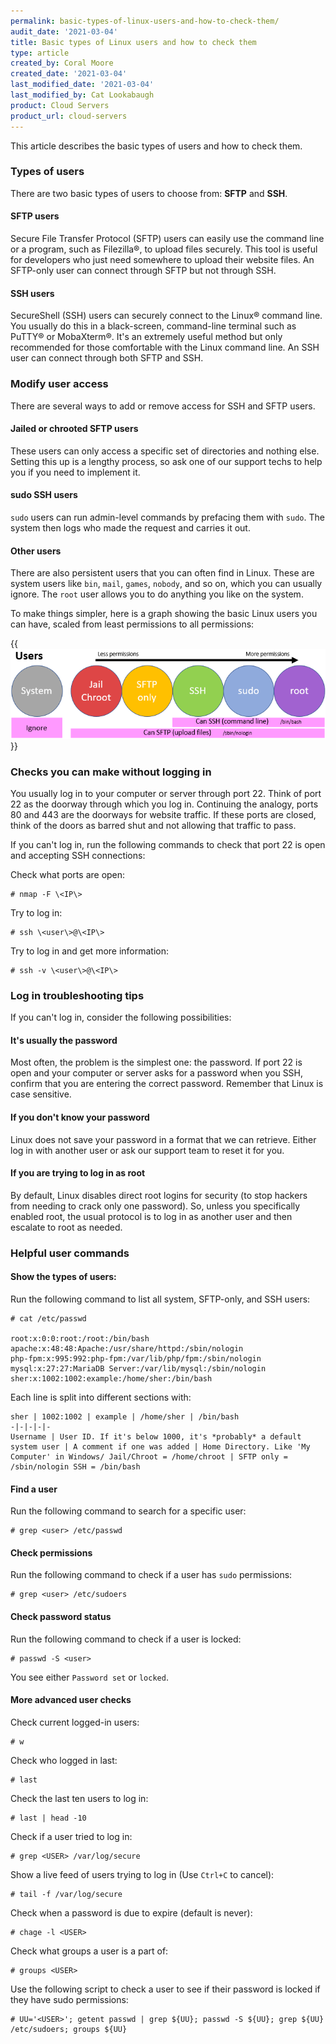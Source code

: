 ```yaml
---
permalink: basic-types-of-linux-users-and-how-to-check-them/
audit_date: '2021-03-04'
title: Basic types of Linux users and how to check them
type: article
created_by: Coral Moore
created_date: '2021-03-04'
last_modified_date: '2021-03-04'
last_modified_by: Cat Lookabaugh
product: Cloud Servers
product_url: cloud-servers
---
```


This article describes the basic types of users and how to check them.

### Types of users

There are two basic types of users to choose from: **SFTP** and **SSH**.

#### SFTP users

Secure File Transfer Protocol (SFTP) users can easily use the command line or a program, such as Filezilla&reg;, to upload files
securely. This tool is useful for developers who just need somewhere to upload their website files. An SFTP-only user can connect
through SFTP but not through SSH.

#### SSH users

SecureShell (SSH) users can securely connect to the Linux&reg; command line. You usually do this in a black-screen, command-line
terminal such as PuTTY&reg; or MobaXterm&reg;. It's an extremely useful method but only recommended for those comfortable with the
Linux command line. An SSH user can connect through both SFTP and SSH.

### Modify user access

There are several ways to add or remove access for SSH and SFTP users.

#### Jailed or chrooted SFTP users

These users can only access a specific set of directories and nothing else.
Setting this up is a lengthy process, so ask one of our support techs to help you if you need to implement it.

#### sudo SSH users

`sudo` users can run admin-level commands by prefacing them with `sudo`. The system then logs who made the request and
carries it out.

#### Other users

There are also persistent users that you can often find in Linux. These are system users like `bin`, `mail`, `games`,
`nobody`, and so on, which you can usually ignore. The `root` user allows you to do anything you like on the system.

To make things simpler, here is a graph showing the basic Linux users you can have, scaled from least permissions
to all permissions:

{{<img src="Picture1.png" title="" alt="">}}

### Checks you can make without logging in

You usually log in to your computer or server through port 22. Think of port 22 as the doorway through which
you log in. Continuing the analogy, ports 80 and 443 are the doorways for website traffic.
If these ports are closed, think of the doors as barred shut and not allowing that traffic to pass.

If you can't log in, run the following commands to check that port 22 is open and accepting SSH connections:

Check what ports are open:

    # nmap -F \<IP\>

Try to log in:

    # ssh \<user\>@\<IP\>

Try to log in and get more information:

    # ssh -v \<user\>@\<IP\>

### Log in troubleshooting tips

If you can't log in, consider the following possibilities:

#### It's usually the password

Most often, the problem is the simplest one: the password. If port 22 is open and your computer or server asks
for a password when you SSH, confirm that you are entering the correct password. Remember that Linux is case sensitive.

#### If you don't know your password

Linux does not save your password in a format that we can retrieve. Either log in with another user or ask our support
team to reset it for you.

#### If you are trying to log in as root

By default, Linux disables direct root logins for security (to stop hackers from needing to crack only one password).
So, unless you specifically enabled root, the usual protocol is to log in as another user and then escalate to root as needed.

### Helpful user commands

#### Show the types of users:

Run the following command to list all system, SFTP-only, and SSH users:

    # cat /etc/passwd

    root:x:0:0:root:/root:/bin/bash
    apache:x:48:48:Apache:/usr/share/httpd:/sbin/nologin
    php-fpm:x:995:992:php-fpm:/var/lib/php/fpm:/sbin/nologin
    mysql:x:27:27:MariaDB Server:/var/lib/mysql:/sbin/nologin
    sher:x:1002:1002:example:/home/sher:/bin/bash

Each line is split into different sections with:

    sher | 1002:1002 | example | /home/sher | /bin/bash
    -|-|-|-|-
    Username | User ID. If it's below 1000, it's *probably* a default system user | A comment if one was added | Home Directory. Like 'My Computer' in Windows/ Jail/Chroot = /home/chroot | SFTP only = /sbin/nologin SSH = /bin/bash

#### Find a user

Run the following command to search for a specific user:

    # grep <user> /etc/passwd

#### Check permissions

Run the following command to check if a user has `sudo` permissions:

    # grep <user> /etc/sudoers

#### Check password status

Run the following command to check if a user is locked:

    # passwd -S <user>

You see either `Password set` or `locked`.

#### More advanced user checks

Check current logged-in users:

    # w

Check who logged in last:

    # last

Check the last ten users to log in:

    # last | head -10

Check if a user tried to log in:

    # grep <USER> /var/log/secure

Show a live feed of users trying to log in (Use `Ctrl+C` to cancel):

    # tail -f /var/log/secure

Check when a password is due to expire (default is never):

    # chage -l <USER>

Check what groups a user is a part of:

    # groups <USER>

Use the following script to check a user to see if their password is locked if they have sudo permissions:

    # UU='<USER>'; getent passwd | grep ${UU}; passwd -S ${UU}; grep ${UU} /etc/sudoers; groups ${UU}
